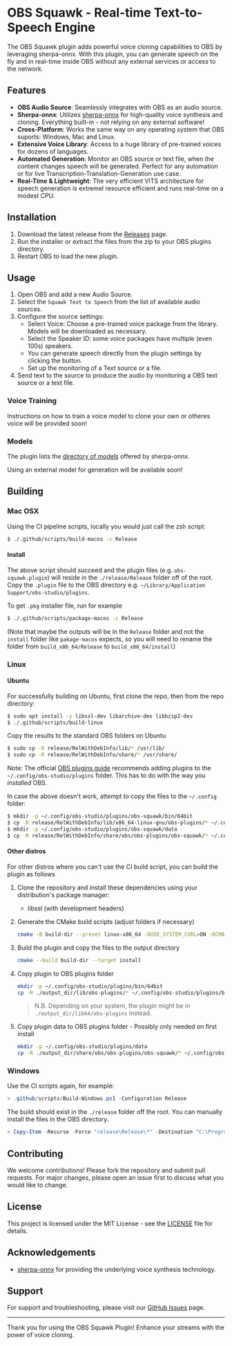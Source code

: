 # OBS Squawk - Real-time Text-to-Speech Engine

The OBS Squawk plugin adds powerful voice cloning capabilities to OBS by leveraging sherpa-onnx. 
With this plugin, you can generate speech on the fly and in real-time inside OBS without any external services or access to the network.

## Features

- **OBS Audio Source**: Seamlessly integrates with OBS as an audio source.
- **Sherpa-onnx**: Utilizes [sherpa-onnx](https://github.com/k2-fsa/sherpa-onnx/) for high-quality voice synthesis and cloning. Everything built-in - not relying on any external software!
- **Cross-Platform**: Works the same way on any operating system that OBS suports: Windows, Mac and Linux.
- **Extensive Voice Library**: Access to a huge library of pre-trained voices for dozens of languages.
- **Automated Generation**: Monitor an OBS source or text file, when the content changes speech will be generated. Perfect for any automation or for live Transcription-Translation-Generation use case.
- **Real-Time & Lightweight**: The very efficient VITS architecture for speech generation is extremel resource efficient and runs real-time on a modest CPU.

## Installation

1. Download the latest release from the [Releases](https://github.com/occ-ai/obs-squawk/releases) page.
2. Run the installer or extract the files from the zip to your OBS plugins directory.
3. Restart OBS to load the new plugin.

## Usage

1. Open OBS and add a new Audio Source.
1. Select the `Squawk Text to Speech` from the list of available audio sources.
1. Configure the source settings:
    - Select Voice: Choose a pre-trained voice package from the library. Models will be downloaded as necessary.
    - Select the Speaker ID: some voice packages have multiple (even 100s) speakers.
    - You can generate speech directly from the plugin settings by clicking the button.
    - Set up the monitoring of a Text source or a file.
1. Send text to the source to produce the audio by monitoring a OBS text source or a text file.

### Voice Training

Instructions on how to train a voice model to clone your own or otheres voice will be provided soon!

### Models

The plugin lists the [directory of models](https://github.com/k2-fsa/sherpa-onnx/releases/tag/tts-models) offered by sherpa-onnx.

Using an external model for generation will be available soon!

## Building

### Mac OSX

Using the CI pipeline scripts, locally you would just call the zsh script:

```sh
$ ./.github/scripts/build-macos -c Release
```

#### Install
The above script should succeed and the plugin files (e.g. `obs-squawk.plugin`) will reside in the `./release/Release` folder off of the root. Copy the `.plugin` file to the OBS directory e.g. `~/Library/Application Support/obs-studio/plugins`.

To get `.pkg` installer file, run for example
```sh
$ ./.github/scripts/package-macos -c Release
```
(Note that maybe the outputs will be in the `Release` folder and not the `install` folder like `pakage-macos` expects, so you will need to rename the folder from `build_x86_64/Release` to `build_x86_64/install`)

### Linux

#### Ubuntu

For successfully building on Ubuntu, first clone the repo, then from the repo directory:
```sh
$ sudo apt install -y libssl-dev libarchive-dev libbzip2-dev
$ ./.github/scripts/build-linux
```

Copy the results to the standard OBS folders on Ubuntu
```sh
$ sudo cp -R release/RelWithDebInfo/lib/* /usr/lib/
$ sudo cp -R release/RelWithDebInfo/share/* /usr/share/
```
Note: The official [OBS plugins guide](https://obsproject.com/kb/plugins-guide) recommends adding plugins to the `~/.config/obs-studio/plugins` folder. This has to do with the way you *installed* OBS.

In case the above doesn't work, attempt to copy the files to the `~/.config` folder:
```sh
$ mkdir -p ~/.config/obs-studio/plugins/obs-squawk/bin/64bit
$ cp -R release/RelWithDebInfo/lib/x86_64-linux-gnu/obs-plugins/* ~/.config/obs-studio/plugins/obs-squawk/bin/64bit/
$ mkdir -p ~/.config/obs-studio/plugins/obs-squawk/data
$ cp -R release/RelWithDebInfo/share/obs/obs-plugins/obs-squawk/* ~/.config/obs-studio/plugins/obs-squawk/data/
```

#### Other distros

For other distros where you can't use the CI build script, you can build the plugin as follows

1. Clone the repository and install these dependencies using your distribution's package manager:

    * libssl (with development headers)

2. Generate the CMake build scripts (adjust folders if necessary)

    ```sh
    cmake -B build-dir --preset linux-x86_64 -DUSE_SYSTEM_CURL=ON -DCMAKE_INSTALL_PREFIX=./output_dir
    ```

3. Build the plugin and copy the files to the output directory

    ```sh
    cmake --build build-dir --target install
    ```

4. Copy plugin to OBS plugins folder

    ```sh
    mkdir -p ~/.config/obs-studio/plugins/bin/64bit
    cp -R ./output_dir/lib/obs-plugins/* ~/.config/obs-studio/plugins/bin/64bit/
    ```

    > N.B. Depending on your system, the plugin might be in `./output_dir/lib64/obs-plugins` instead.

5. Copy plugin data to OBS plugins folder - Possibly only needed on first install

    ```sh
    mkdir -p ~/.config/obs-studio/plugins/data
    cp -R ./output_dir/share/obs/obs-plugins/obs-squawk/* ~/.config/obs-studio/plugins/data/
    ```

### Windows

Use the CI scripts again, for example:

```powershell
> .github/scripts/Build-Windows.ps1 -Configuration Release
```

The build should exist in the `./release` folder off the root. You can manually install the files in the OBS directory.

```powershell
> Copy-Item -Recurse -Force "release\Release\*" -Destination "C:\Program Files\obs-studio\"
```

## Contributing

We welcome contributions! Please fork the repository and submit pull requests. For major changes, please open an issue first to discuss what you would like to change.

## License

This project is licensed under the MIT License - see the [LICENSE](LICENSE) file for details.

## Acknowledgements

- [sherpa-onnx](https://github.com/k2-fsa/sherpa-onnx) for providing the underlying voice synthesis technology.

## Support

For support and troubleshooting, please visit our [GitHub Issues](https://github.com/occ-ai/obs-squawk/issues) page.

---

Thank you for using the OBS Squawk Plugin! Enhance your streams with the power of voice cloning.
